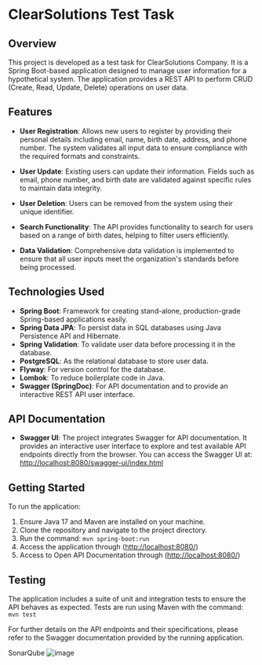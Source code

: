 # ClearSolutions Test Task

## Overview
This project is developed as a test task for ClearSolutions Company. It is a Spring Boot-based application designed to manage user information for a hypothetical system. The application provides a REST API to perform CRUD (Create, Read, Update, Delete) operations on user data.

## Features
- **User Registration**: Allows new users to register by providing their personal details including email, name, birth date, address, and phone number. The system validates all input data to ensure compliance with the required formats and constraints.
  
- **User Update**: Existing users can update their information. Fields such as email, phone number, and birth date are validated against specific rules to maintain data integrity.
  
- **User Deletion**: Users can be removed from the system using their unique identifier.
  
- **Search Functionality**: The API provides functionality to search for users based on a range of birth dates, helping to filter users efficiently.
  
- **Data Validation**: Comprehensive data validation is implemented to ensure that all user inputs meet the organization's standards before being processed.

## Technologies Used
- **Spring Boot**: Framework for creating stand-alone, production-grade Spring-based applications easily.
- **Spring Data JPA**: To persist data in SQL databases using Java Persistence API and Hibernate.
- **Spring Validation**: To validate user data before processing it in the database.
- **PostgreSQL**: As the relational database to store user data.
- **Flyway**: For version control for the database.
- **Lombok**: To reduce boilerplate code in Java.
- **Swagger (SpringDoc)**: For API documentation and to provide an interactive REST API user interface.

## API Documentation
- **Swagger UI**: The project integrates Swagger for API documentation. It provides an interactive user interface to explore and test available API endpoints directly from the browser. You can access the Swagger UI at: [http://localhost:8080/swagger-ui/index.html](http://localhost:8080/swagger-ui/index.html)

## Getting Started
To run the application:
1. Ensure Java 17 and Maven are installed on your machine.
2. Clone the repository and navigate to the project directory.
3. Run the command: `mvn spring-boot:run`
4. Access the application through ([http://localhost:8080/](http://localhost:8080/swagger-ui/index.html))
5. Access to Open API Documentation through ([http://localhost:8080/](http://localhost:8080/swagger-ui/index.html))

## Testing
The application includes a suite of unit and integration tests to ensure the API behaves as expected. Tests are run using Maven with the command: `mvn test`

For further details on the API endpoints and their specifications, please refer to the Swagger documentation provided by the running application.

SonarQube
![image](https://github.com/n0rb33rt/ClearSolutionsTestTask/assets/107361913/32be3ad2-436a-4439-8ce8-2325c0b73946)
